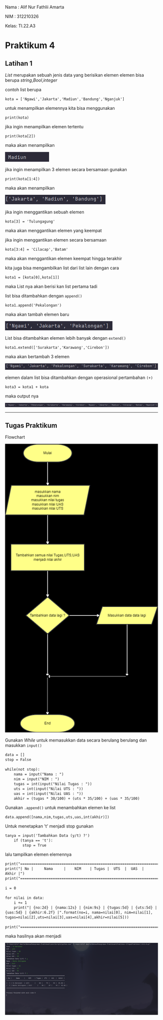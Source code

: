 Nama : Alif Nur Fathlii Amarta

NIM : 312210326

Kelas: TI.22.A3

# Praktikum 4
## Latihan 1

_List_ merupakan sebuah jenis data yang berisikan elemen elemen bisa berupa _string_,_Bool_,_integer_ 

contoh list berupa 

    kota = ['Ngawi','Jakarta','Madiun','Bandung','Nganjuk']

untuk menampilkan elemennya kita bisa menggunakan

    print(kota)

jika ingin menampilkan elemen tertentu 

    print(kota[2])

maka akan menampilkan 

![img.png](Picture/img1.0.png)

jika ingin menampilkan 3 elemen secara bersamaan gunakan

    print(kota[1:4])

maka akan menampilkan

![img.png](Picture/img1.01.png)

jika ingin menggantikan sebuah elemen 

    kota[3] = 'Tulungagung'

maka akan menggantikan elemen yang keempat 

jika ingin menggantikan elemen secara bersamaan

    kota[3:4] = 'Cilacap','Batam'

maka akan menggantikan elemen keempat hingga terakhir


kita juga bisa mengambilkan list dari list lain dengan cara

    kota1 = [kota[0],kota[1]]

maka List nya akan berisi kan list pertama tadi

list bisa ditambahkan dengan ```append()``` 

    kota1.append('Pekalongan')

maka akan tambah elemen baru 

![img.png](Picture/img1.11.png)

List bisa ditambahkan elemen lebih banyak dengan ```extend()```

    kota1.extend(['Surakarta','Karawang','Cirebon'])

maka akan bertambah 3 elemen

![img.png](Picture/img1.21.png)

elemen dalam list bisa ditambahkan dengan operasional pertambahan ```(+)```

    kota3 = kota1 + kota

maka output nya

![img.png](Picture/img1.31.png)

---

## Tugas Praktikum 

Flowchart 

![img.png](Picture/Flowie.png)



Gunakan _While_ untuk memasukkan data secara berulang berulang dan masukkan ```input()```

```
data = []
stop = False

while(not stop):
    nama = input("Nama : ")
    nim = input("NIM : ")
    tugas = int(input("Nilai Tugas : "))
    uts = int(input("Nilai UTS : "))
    uas = int(input("Nilai UAS : "))
    akhir = (tugas * 30/100) + (uts * 35/100) + (uas * 35/100)
```

Gunakan ```.append()``` untuk menambahkan elemen ke list

    data.append([nama,nim,tugas,uts,uas,int(akhir)])

Untuk menetapkan 't' menjadi stop gunakan 

```
tanya = input('Tambahkan Data (y/t) ?')
    if (tanya == 't'):
        stop = True
```

lalu tampilkan elemen elemennya
    
```
print("==================================================================")
print("| No |     Nama     |    NIM    | Tugas |  UTS  |  UAS  |  Akhir |")
print("==================================================================")

i = 0

for nilai in data:
    i += 1
    print("| {no:2d} | {nama:12s} | {nim:9s} | {tugas:5d} | {uts:5d} | {uas:5d} | {akhir:6.2f} |".format(no=i, nama=nilai[0], nim=nilai[1], tugas=nilai[2],uts=nilai[3],uas=nilai[4],akhir=nilai[5]))

print("==================================================================") 
```

maka hasilnya akan menjadi 

![img.png](Picture/img2.0.png)